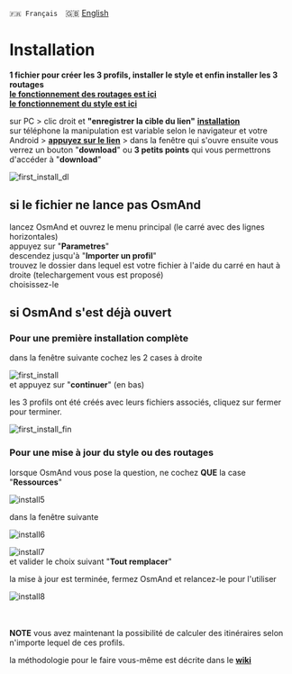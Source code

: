 `🇫🇷 Français`&emsp;🇬🇧 [English](readme_EN.md)

# Installation
**1 fichier pour créer les 3 profils, installer le style et enfin installer les 3 routages**<br>
**[le fonctionnement des routages est ici](https://github.com/OsmAnd-Rendering/Motorcycle/blob/main/routage.md)**<br>
**[le fonctionnement du style est ici](https://github.com/OsmAnd-Rendering/Motorcycle/wiki/%F0%9F%87%AB%F0%9F%87%B7--le-style)**

sur PC > clic droit et **"enregistrer la cible du lien"** **[installation](installation.osf)**<br>
sur téléphone la manipulation est variable selon le navigateur et votre Android > **[appuyez sur le lien](installation.osf)** > dans la fenêtre qui s'ouvre ensuite vous verrez un bouton "**download**" ou **3 petits points** qui vous permettrons d'accéder à "**download**"<br>

![first_install_dl](https://user-images.githubusercontent.com/83398215/182154084-077cbc2b-35f5-4fe1-acbe-f6842914da52.png)

## si le fichier ne lance pas OsmAnd<br>
lancez OsmAnd et ouvrez le menu principal (le carré avec des lignes horizontales)<br>
appuyez sur "**Parametres**"<br>
descendez jusqu'à "**Importer un profil**"<br>
trouvez le dossier dans lequel est votre fichier à l'aide du carré en haut à droite (telechargement vous est proposé)<br>
choisissez-le<br>

## si OsmAnd s'est déjà ouvert
### Pour une première installation complète
dans la fenêtre suivante cochez les 2 cases à droite<br>

![first_install](https://user-images.githubusercontent.com/83398215/182154351-9bb8b337-4d75-4c77-a511-f77afb36fd7d.png)<br>
et appuyez sur "**continuer**" (en bas)<br>

les 3 profils ont été créés avec leurs fichiers associés, cliquez sur fermer pour terminer.<br>

![first_install_fin](https://user-images.githubusercontent.com/83398215/182154557-21f53e4c-3804-4081-abe0-b0a31bdda1e6.png)

### Pour une mise à jour du style ou des routages
lorsque OsmAnd vous pose la question, ne cochez **QUE** la case "**Ressources**"<br>

![install5](https://user-images.githubusercontent.com/83398215/182155123-20bb4d60-bb28-4f5f-8708-68fc4553a656.png)<br>

dans la fenêtre suivante

![install6](https://user-images.githubusercontent.com/83398215/182155547-df4e2f7b-7331-40c0-a69d-80426840b37d.png)<br>


![install7](https://user-images.githubusercontent.com/83398215/182155562-63eee0db-5fc3-4353-b0ec-8380c6172e39.png)<br>
et valider le choix suivant "**Tout remplacer**"

la mise à jour est terminée, fermez OsmAnd et relancez-le pour l'utiliser

![install8](https://user-images.githubusercontent.com/83398215/182156221-0c37cfbd-23dc-4929-8d84-80ef5a99662a.png)<br>
<br>
<br>

**NOTE** vous avez maintenant la possibilité de calculer des itinéraires selon n'importe lequel de ces profils.

la méthodologie pour le faire vous-même est décrite dans le **[wiki](https://github.com/OsmAnd-Rendering/Motorcycle/wiki/%F0%9F%87%AB%F0%9F%87%B7--installation-manelle)**

